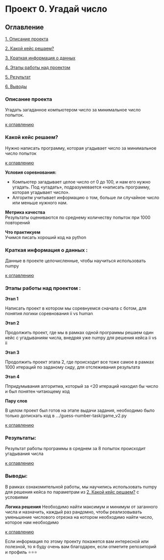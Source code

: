 # Проект 0. Угадай число
<a name="Оглавление"></a>

## Оглавление  
[1. Описание проекта](#Описание-проекта)

[2. Какой кейс решаем?](#Какой-кейс-решаем)  

[3. Краткая информация о данных](#Краткая-информация-о-данных) 

[4. Этапы работы над проектом](#Этапы-работы-над-проектом)  

[5. Результат](#Результат)    

[6. Выводы](#Выводы)

<a name="Описание проекта"></a>

### Описание проекта    
Угадать загаданное компьютером число за минимальное число попыток.

[к оглавлению](#Оглавление)

<a name="Какой кейс решаем?  "></a>

### Какой кейс решаем?    
Нужно написать программу, которая угадывает число за минимальное число попыток

[к оглавлению](#Оглавление)


**Условия соревнования:**  
- Компьютер загадывает целое число от 0 до 100, и нам его нужно угадать. Под «угадать», подразумевается «написать программу, которая угадывает число».
- Алгоритм учитывает информацию о том, больше ли случайное число или меньше нужного нам.

**Метрика качества**     
Результаты оцениваются по среднему количеству попыток при 1000 повторений

**Что практикуем**     
Учимся писать хороший код на python

<a name="Краткая информация о данных"></a>

### Краткая информация о данных :
Данные в проекте целочисленные, чтобы научиться использовать numpy
  
[к оглавлению](#Оглавление)


<a name="Этапы работы над проектом "></a>

### Этапы работы над проектом :  

**Этап 1**

Написать проект в котором мы соревнуемся сначала с ботом, для понятия логики
соревнования ii vs human

**Этап 2**

Продолжить проект, где мы в рамках одной программы решаем один кейс
с угадываниям числа, внедряя уже numpy для решения кейса ii vs ii

**Этап 3**

Продолжить проект этапа 2, где происходит все тоже самое в рамках 
1000 итераций по заданому сиду, для отслеживания результата

**Этап 4**

Ппридумывания алгоритма, который за <20 итераций находил бы число 
и был понятен читающему код

**Пару слов**

В целом проект был готов на этапе выдачи задания, необходимо было только допискать код в .../guess-number-task/game_v2.py

[к оглавлению](#Оглавление)

<a name="Результаты"></a>

### Результаты:  
Результат работы программы в среднем за 8 попыток происходит угадывания числа

[к оглавлению](#Оглавление)

<a name="Выводы"></a>

### Выводы: 
В рамках ознакомительной работы, мы научились использовать numpy
для решения кейса по параметрам из [2. Какой кейс решаем?](#Какой-кейс-решаем) 
с условиями 

**Логика решения**
Необходимо найти максимум и минимум от заганного числа и назначить, каждый раз рандомно,
чтобы реализовывать уменьшение числового отрезка на котором необходимо найти число, которое
нам необходимо

[к оглавлению](#Оглавление)



Если информация по этому проекту покажется вам интересной или полезной, то я буду очень вам благодарен, если отметите репозиторий и профиль ⭐️⭐️⭐️